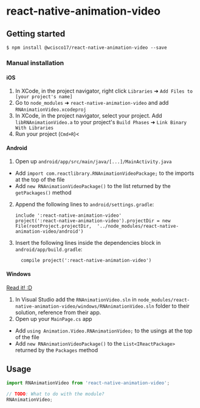 
# react-native-animation-video

## Getting started

`$ npm install @wcisco17/react-native-animation-video --save`

### Manual installation


#### iOS

1. In XCode, in the project navigator, right click `Libraries` ➜ `Add Files to [your project's name]`
2. Go to `node_modules` ➜ `react-native-animation-video` and add `RNAnimationVideo.xcodeproj`
3. In XCode, in the project navigator, select your project. Add `libRNAnimationVideo.a` to your project's `Build Phases` ➜ `Link Binary With Libraries`
4. Run your project (`Cmd+R`)<

#### Android

1. Open up `android/app/src/main/java/[...]/MainActivity.java`
  - Add `import com.reactlibrary.RNAnimationVideoPackage;` to the imports at the top of the file
  - Add `new RNAnimationVideoPackage()` to the list returned by the `getPackages()` method
2. Append the following lines to `android/settings.gradle`:
  	```
  	include ':react-native-animation-video'
  	project(':react-native-animation-video').projectDir = new File(rootProject.projectDir, 	'../node_modules/react-native-animation-video/android')
  	```
3. Insert the following lines inside the dependencies block in `android/app/build.gradle`:
  	```
      compile project(':react-native-animation-video')
  	```

#### Windows
[Read it! :D](https://github.com/ReactWindows/react-native)

1. In Visual Studio add the `RNAnimationVideo.sln` in `node_modules/react-native-animation-video/windows/RNAnimationVideo.sln` folder to their solution, reference from their app.
2. Open up your `MainPage.cs` app
  - Add `using Animation.Video.RNAnimationVideo;` to the usings at the top of the file
  - Add `new RNAnimationVideoPackage()` to the `List<IReactPackage>` returned by the `Packages` method


## Usage
```javascript
import RNAnimationVideo from 'react-native-animation-video';

// TODO: What to do with the module?
RNAnimationVideo;
```
  
